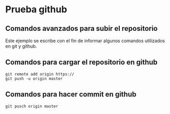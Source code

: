# Prueba github 
## Comandos avanzados para subir el repositorio

Este ejemplo se escribe con el fin de informar algunos comandos utilizados en git y github.

## Comandos para cargar el repositorio en github

``` 
git remote add origin https://
git push -u origin master
```

## Comandos para hacer commit en github

```
git pusch origin master
```
